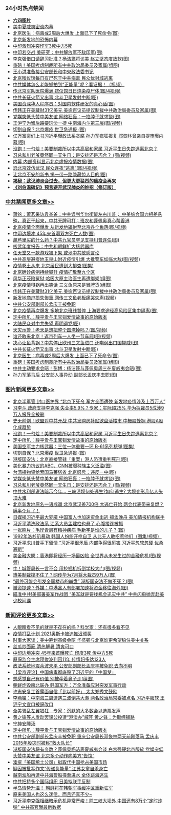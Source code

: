 <div class="catlist">
<h3>24小时热点禁闻</h3>
<ul>
<li><b><a href="64photo" target="_blank">六四图片</a></b></li>
<li><a href="https://github.com/fqnews/bnews/blob/master/cbnews/20200616/783481.md">美中夏威夷密谈内幕</a></li>
<li><a href="https://github.com/fqnews/bnews/blob/master/cbnews/20200616/1345680.md">北京医生：病毒或2周后大爆发 上面已下了死命令(图)</a></li>
<li><a href="https://github.com/fqnews/bnews/blob/master/ssgc/20200616/783446.md">北京新发地的恐怖内幕</a></li>
<li><a href="https://github.com/fqnews/bnews/blob/master/headline/20200616/1345729.md">中印激烈冲突印军3死中方5死</a></li>
<li><a href="https://github.com/fqnews/bnews/blob/master/cbnews/20200616/1345640.md">中印若交战 美研究：中共解放军不敌印军(图)</a></li>
<li><a href="https://github.com/fqnews/bnews/blob/master/cbnews/20200616/1345566.md">李克强借口请辞习批准？杨洁篪将访美 赵立坚态度放软(图)</a></li>
<li><a href="https://github.com/fqnews/bnews/blob/master/cbnews/20200616/1345673.md">重磅！美国考虑制裁所有中共政治局委员及家属(组图)</a></li>
<li><a href="https://github.com/fqnews/bnews/blob/master/cbnews/20200616/783476.md">王小洪准备接公安部长和中央政法委书记</a></li>
<li><a href="https://github.com/fqnews/bnews/blob/master/comments/20200616/1345422.md">北京殡仪馆每日有尸死于中共病毒  民众忧封城逃离</a></li>
<li><a href="https://github.com/fqnews/bnews/blob/master/cbnews/20200616/1345423.md">中共媒体怎么老能抓拍到“正能量”呢？看证据！（视频）</a></li>
<li><a href="https://github.com/fqnews/bnews/blob/master/cbnews/20200616/1345580.md">传北京军队医院爆满 殡仪馆日日烧染疫尸体(图/4视频)</a></li>
<li><a href="https://github.com/fqnews/bnews/blob/master/cbnews/20200616/1345681.md">中共长征火箭又出事 北斗卫星发射中断(图)</a></li>
<li><a href="https://github.com/fqnews/bnews/blob/master/cnnews/20200616/1345432.md">美国资深华人程序员：对国内软件研发的真心话(图)</a></li>
<li><a href="https://github.com/fqnews/bnews/blob/master/cbnews/20200616/1345732.md">传韩正在美藏财31亿美元 美逾百议员提议制裁中共政治局委员及家属(图)</a></li>
<li><a href="https://github.com/fqnews/bnews/blob/master/topimagenews/20200615/1345330.md">党媒突低头赞中美友谊 网络狂轰：一掐脖子就求饶(图)</a></li>
<li><a href="https://github.com/fqnews/bnews/blob/master/cbnews/20200616/1345581.md">王沪宁为留后路要玩命一搏 中南海内斗第三层(图/视频)</a></li>
<li><a href="https://github.com/fqnews/bnews/blob/master/topimagenews/20200616/1345667.md">切割自保？北京爆疫 世卫急通报 (图)</a></li>
<li><a href="https://github.com/fqnews/bnews/blob/master/cbnews/20200616/1345619.md">亿万富豪们上书习近平曝政法系贪腐 孙力军疯狂报复 邓恢林曾亲自提审曝内幕(图)</a></li>
<li><a href="https://github.com/fqnews/bnews/blob/master/topimagenews/20200616/1345746.md">没跑！一勺烩！美要制裁所以中共高层和家属 习近平生日失踪逃离北京？</a></li>
<li><a href="https://github.com/fqnews/bnews/blob/master/topimagenews/20200615/1345329.md">习总和川老爷竟然同一天生日：是安排还是巧合？ (图/视频)</a></li>
<li><a href="https://github.com/fqnews/bnews/blob/master/cbnews/20200616/1345501.md">内幕 内部资料显示北京虚报疫情数据(图)</a></li>
<li><a href="https://github.com/fqnews/bnews/blob/master/cbnews/20200616/1345575.md">恐北京效仿武汉 民众连夜“逃离”(图/4视频)</a></li>
<li><a href="https://github.com/fqnews/bnews/blob/master/cbnews/20200616/1345503.md">让北京不安的新书 揭一带一路隐藏惊人目的(图)</a></li>
<li><b><a href="https://github.com/fqnews/bnews/blob/master/comments/20200211/1275071.md" target="_blank">揭秘：武汉肺炎会过去，但更大更猛烈的瘟疫会再来</a></b></li>
<li><b><a href="https://github.com/fqnews/bnews/blob/master/comments/20200207/1272816.md" target="_blank">《刘伯温碑记》预言避开武汉肺炎的妙招（修订版）</a></b></li>
</ul>
</div>

<div class="catlist">
<h3><a href="https://github.com/fqnews/bnews/blob/master/cbnews/" target="_blank">中共禁闻</a><span><a href="https://github.com/fqnews/bnews/blob/master/cbnews/" target="_blank" rel="nofollow">更多文章>></a></span></h3>
<ul>
<li><a href="https://github.com/fqnews/bnews/blob/master/cbnews/20200616/1345837.md" target="_blank">萧铭：萧茗采访袁爸爸：中共误判华尔街能左右川普； 中美综合国力相差悬殊，真正干起来，中共无牌可打；班农和蓬佩奥真心帮香港</a></li>
<li><a href="https://github.com/fqnews/bnews/blob/master/cbnews/20200616/1345823.md" target="_blank">北京疫情全面爆发 从新发地辐射至北京各个角落(图/视频)</a></li>
<li><a href="https://github.com/fqnews/bnews/blob/master/cbnews/20200616/1345815.md" target="_blank">中印边境冲 45年来首曝双方死亡人数(图)</a></li>
<li><a href="https://github.com/fqnews/bnews/blob/master/cbnews/20200616/1345814.md" target="_blank">葫芦里买的什么药？中共九官员罕见支持川普连任(图)</a></li>
<li><a href="https://github.com/fqnews/bnews/blob/master/cbnews/20200616/1345750.md" target="_blank">核武年度报告：中共和朝鲜扩大核武器库</a></li>
<li><a href="https://github.com/fqnews/bnews/blob/master/cbnews/20200616/1345749.md" target="_blank">任天堂又一款游戏被下架 或涉中共敏感言论</a></li>
<li><a href="https://github.com/fqnews/bnews/blob/master/cbnews/20200616/1345748.md" target="_blank">中共高层避疫地玉泉山附近疫情引爆 大批警车如临大敌(图/视频)</a></li>
<li><a href="https://github.com/fqnews/bnews/blob/master/cbnews/20200616/1345747.md" target="_blank">疫情卷土从来 北京居民遭到大排查(图集)</a></li>
<li><a href="https://github.com/fqnews/bnews/blob/master/cbnews/20200616/1345739.md" target="_blank">北京确诊病例持续攀升 疫情扩散至九个区</a></li>
<li><a href="https://github.com/fqnews/bnews/blob/master/cbnews/20200616/1345738.md" target="_blank">风华正茂陷冤狱 哈医大原主治医生再遭绑架(组图)</a></li>
<li><a href="https://github.com/fqnews/bnews/blob/master/cbnews/20200616/1345737.md" target="_blank">北京疫情甩锅再出笑话 三文鱼原来是冒牌货(组图)</a></li>
<li><a href="https://github.com/fqnews/bnews/blob/master/cbnews/20200616/1345732.md" target="_blank">传韩正在美藏财31亿美元 美逾百议员提议制裁中共政治局委员及家属(图)</a></li>
<li><a href="https://github.com/fqnews/bnews/blob/master/cbnews/20200616/1345727.md" target="_blank">新发地商户损失惨重 网传三文鱼老板痛哭失声(视频)</a></li>
<li><a href="https://github.com/fqnews/bnews/blob/master/cbnews/20200616/1345720.md" target="_blank">中共公安部副部长孟庆丰被免职</a></li>
<li><a href="https://github.com/fqnews/bnews/blob/master/cbnews/20200616/1345719.md" target="_blank">北京疫情再次爆发 多地北京班线暂停 上海要求途径高风险区集中隔离(图)</a></li>
<li><a href="https://github.com/fqnews/bnews/blob/master/comments/20200616/1345658.md" target="_blank">定中所见：薛平贵与王宝钏爱情故事的原始版本</a></li>
<li><a href="https://github.com/fqnews/bnews/blob/master/cbnews/20200616/1345708.md" target="_blank">大陆民众对中共失望 声明退党(图)</a></li>
<li><a href="https://github.com/fqnews/bnews/blob/master/cbnews/20200616/1345704.md" target="_blank">天灾示警！老天是想把整个国淹掉吗？(图/视频)</a></li>
<li><a href="https://github.com/fqnews/bnews/blob/master/cbnews/20200616/1345703.md" target="_blank">谁还敢来北京！返京列车一人坐一节车厢(图/视频)</a></li>
<li><a href="https://github.com/fqnews/bnews/blob/master/cbnews/20200616/1345697.md" target="_blank">决心让鱼背锅？中共停止欧州三文鱼进口 还嘲讽出口国挪威(图)</a></li>
<li><a href="https://github.com/fqnews/bnews/blob/master/cbnews/20200616/1345681.md" target="_blank">中共长征火箭又出事 北斗卫星发射中断(图)</a></li>
<li><a href="https://github.com/fqnews/bnews/blob/master/cbnews/20200616/1345680.md" target="_blank">北京医生：病毒或2周后大爆发 上面已下了死命令(图)</a></li>
<li><a href="https://github.com/fqnews/bnews/blob/master/cbnews/20200616/1345673.md" target="_blank">重磅！美国考虑制裁所有中共政治局委员及家属(组图)</a></li>
<li><a href="https://github.com/fqnews/bnews/blob/master/cbnews/20200616/1345668.md" target="_blank">中共主动要求会晤！彭博：杨洁篪与蓬佩奥周三在夏威夷会晤(图)</a></li>
<li><a href="https://github.com/fqnews/bnews/blob/master/cbnews/20200616/1345666.md" target="_blank">孙力军落马后 公安部人事异动 副部长孟庆丰去职(图)</a></li>

</ul>
</div>
<div class="catlist">
<h3><a href="https://github.com/fqnews/bnews/blob/master/topimagenews/" target="_blank">图片新闻</a><span><a href="https://github.com/fqnews/bnews/blob/master/topimagenews/" target="_blank" rel="nofollow">更多文章>></a></span></h3>
<ul>
<li><a href="https://github.com/fqnews/bnews/blob/master/topimagenews/20200616/1345847.md" target="_blank">北京半军管 封口医护界 “北京下死令 军方全面遭殃 新发地疫情涉及上百万人”</a></li>
<li><a href="https://github.com/fqnews/bnews/blob/master/topimagenews/20200616/1345791.md" target="_blank">习李斗 政府支持李克强 失业率5.9%？专家：实际超25% 华为拟裁员5成涉9万人报导全被删</a></li>
<li><a href="https://github.com/fqnews/bnews/blob/master/topimagenews/20200616/1345778.md" target="_blank">史无前例！欧盟对中共开战 中共发购房补贴欲盘活楼市 中概股蜂拥 港股A股化成趋势</a></li>
<li><a href="https://github.com/fqnews/bnews/blob/master/topimagenews/20200616/1345746.md" target="_blank">没跑！一勺烩！美要制裁所以中共高层和家属 习近平生日失踪逃离北京？</a></li>
<li><a href="https://github.com/fqnews/bnews/blob/master/comments/20200616/1345658.md" target="_blank">定中所见：薛平贵与王宝钏爱情故事的原始版本</a></li>
<li><a href="https://github.com/fqnews/bnews/blob/master/topimagenews/20200616/1345679.md" target="_blank">美国空军主力核武器：三位一体重要一环 B-61系列核弹(图集)</a></li>
<li><a href="https://github.com/fqnews/bnews/blob/master/topimagenews/20200616/1345667.md" target="_blank">切割自保？北京爆疫 世卫急通报 (图)</a></li>
<li><a href="https://github.com/fqnews/bnews/blob/master/topimagenews/20200616/1345495.md" target="_blank">港版国安法：北京直接管辖「重案」港人恐遭重判死刑(图)</a></li>
<li><a href="https://github.com/fqnews/bnews/blob/master/topimagenews/20200615/1345332.md" target="_blank">美化暴力抗议的ABC、CNN被曝种族主义泛滥(图)</a></li>
<li><a href="https://github.com/fqnews/bnews/blob/master/topimagenews/20200615/1345331.md" target="_blank">台湾捐物资给索国马莱塔省 北京怒斥：违反一中(图)</a></li>
<li><a href="https://github.com/fqnews/bnews/blob/master/topimagenews/20200615/1345330.md" target="_blank">党媒突低头赞中美友谊 网络狂轰：一掐脖子就求饶(图)</a></li>
<li><a href="https://github.com/fqnews/bnews/blob/master/topimagenews/20200615/1345329.md" target="_blank">习总和川老爷竟然同一天生日：是安排还是巧合？ (图/视频)</a></li>
<li><a href="https://github.com/fqnews/bnews/blob/master/topimagenews/20200615/1345297.md" target="_blank">中共水利部说法暗示今年&#8230; 三峡溃坝何处逃生?如何逃生? 大坝变形几亿人头顶大难</a></li>
<li><a href="https://github.com/fqnews/bnews/blob/master/topimagenews/20200615/1345231.md" target="_blank">北京新发地原名一语成谶 北京武汉差700倍 大逃亡开始 两会代表带来复燃？瞒半个月了！</a></li>
<li><a href="https://github.com/fqnews/bnews/blob/master/topimagenews/20200615/1345204.md" target="_blank">日媒揭习近平最大梦魇 中国富人也加速资金出逃 抓孟晚舟 美加情报机构联手</a></li>
<li><a href="https://github.com/fqnews/bnews/blob/master/topimagenews/20200615/1345164.md" target="_blank">习近平清洗政法系 江系大员孟建柱也悬了 心腹接连被抓</a></li>
<li><a href="https://github.com/fqnews/bnews/blob/master/topimagenews/20200615/1345133.md" target="_blank">一张照片：毛岸青患有精神疾病 毛新宇是谁的儿子？(图)</a></li>
<li><a href="https://github.com/fqnews/bnews/blob/master/topimagenews/20200615/1345118.md" target="_blank">1992年洛杉矶暴动 韩国人纷纷开枪自卫 从此无人敢招惹他们（图集/视频）</a></li>
<li><a href="https://github.com/fqnews/bnews/blob/master/topimagenews/20200615/1345099.md" target="_blank">习近平求川普手下留情 “习近平很矛盾 内部争得很厉害 习近平忽软忽硬 优柔寡断”</a></li>
<li><a href="https://github.com/fqnews/bnews/blob/master/topimagenews/20200615/1345098.md" target="_blank">美金融大鳄：香港即将经历一场最凶险 全世界从未发生过的金融危机(图/视频)</a></li>
<li><a href="https://github.com/fqnews/bnews/blob/master/topimagenews/20200615/1345004.md" target="_blank">牛！城管局长一言不合 用挖掘机拆倒学校大门(图/视频)</a></li>
<li><a href="https://github.com/fqnews/bnews/blob/master/topimagenews/20200615/1344970.md" target="_blank">遭美制裁撑不住了？网传华为7月将大裁员9万人(图)</a></li>
<li><a href="https://github.com/fqnews/bnews/blob/master/topimagenews/20200615/1344926.md" target="_blank">“最终可能会引发全国楼市的崩盘” 港版国安法不做不死？(图)</a></li>
<li><a href="https://github.com/fqnews/bnews/blob/master/topimagenews/20200614/1344847.md" target="_blank">撤资提速？外媒：中港富人有部署加速将资金移往海外(图)</a></li>
<li><a href="https://github.com/fqnews/bnews/blob/master/topimagenews/20200614/1344845.md" target="_blank">瞄准中共!美部署美军作战团 “美军就是要找机会迅灭中共” 中共闪电抛弃赴美少校间谍</a></li>

</ul>
</div>
<div class="catlist">
<h3><a href="https://github.com/fqnews/bnews/blob/master/comments/" target="_blank">新闻评论</a><span><a href="https://github.com/fqnews/bnews/blob/master/comments/" target="_blank" rel="nofollow">更多文章>></a></span></h3>
<ul>
<li><a href="https://github.com/fqnews/bnews/blob/master/comments/20200616/1345836.md" target="_blank">人眼睛看不见的就是不存在的吗？科学家：还有很多看不见</a></li>
<li><a href="https://github.com/fqnews/bnews/blob/master/comments/20200616/1345827.md" target="_blank">疫情打乱计划  2021奥斯卡被迫推迟颁奖</a></li>
<li><a href="https://github.com/fqnews/bnews/blob/master/comments/20200616/1345826.md" target="_blank">时事大家谈：美中筹划高级会晤 华盛顿与北京谁更希望稳住美中关系</a></li>
<li><a href="https://github.com/fqnews/bnews/blob/master/comments/20200616/1345810.md" target="_blank">丝瓜炒面筋 清热解暑 清爽可口</a></li>
<li><a href="https://github.com/fqnews/bnews/blob/master/comments/20200616/1345800.md" target="_blank">中印边境冲突 45年来首曝死亡 印度3死 传中方5死</a></li>
<li><a href="https://github.com/fqnews/bnews/blob/master/comments/20200616/1345790.md" target="_blank">原保监会主席项俊波判囚11年 传情妇多达123人</a></li>
<li><a href="https://github.com/fqnews/bnews/blob/master/comments/20200616/1345788.md" target="_blank">政法系统地震余波未平 公安部副部长孟庆丰被免职 去向不明</a></li>
<li><a href="https://github.com/fqnews/bnews/blob/master/comments/20200616/1345779.md" target="_blank">【梁京评论】中国病毒彻底毁了习近平的「中国梦」</a></li>
<li><a href="https://github.com/fqnews/bnews/blob/master/comments/20200616/1345736.md" target="_blank">想感觉自己有价值 别被牵着鼻子走(组图)</a></li>
<li><a href="https://github.com/fqnews/bnews/blob/master/comments/20200616/1345734.md" target="_blank">朝鲜炸毁南北联办 韩国军方：万全准备应对突发军事行动</a></li>
<li><a href="https://github.com/fqnews/bnews/blob/master/comments/20200616/1345723.md" target="_blank">许志安复工首露面自信「比以前好」 太太郑秀文鼓励</a></li>
<li><a href="https://github.com/fqnews/bnews/blob/master/comments/20200616/1345716.md" target="_blank">李燕铭：中南海三周遭遇三波倒共大潮 两名政治局常委被点名 习近平服软 王沪宁文宣口被逼改口</a></li>
<li><a href="https://github.com/fqnews/bnews/blob/master/comments/20200616/1345711.md" target="_blank">全美骚乱左翼猖狂　专家：沉默的大多数会以选票发声</a></li>
<li><a href="https://github.com/fqnews/bnews/blob/master/comments/20200616/1345710.md" target="_blank">黄之锋等人发动罢课公投遭“港澳办”威吓 黄之锋：为取缔铺路</a></li>
<li><a href="https://github.com/fqnews/bnews/blob/master/comments/20200616/1345709.md" target="_blank">宁神安睡汤</a></li>
<li><a href="https://github.com/fqnews/bnews/blob/master/comments/20200616/1345658.md" target="_blank">定中所见：薛平贵与王宝钏爱情故事的原始版本</a></li>
<li><a href="https://github.com/fqnews/bnews/blob/master/comments/20200616/1345705.md" target="_blank">中共公安部副部长孟庆丰被免职 重庆公安局长邓恢林两天前刚落马 孟庆丰2015年股灾时被称“救火队长”</a></li>
<li><a href="https://github.com/fqnews/bnews/blob/master/comments/20200616/1345700.md" target="_blank">港版国安法将有变数？蓬佩奥杨洁篪夏威夷会谈 白宫强硬北京服软 党媒突低头赞中美友谊 北京多个动作向美方“告饶”</a></li>
<li><a href="https://github.com/fqnews/bnews/blob/master/comments/20200616/1345699.md" target="_blank">澳资「美国稀土公司」拟取代中国抢占美国市场</a></li>
<li><a href="https://github.com/fqnews/bnews/blob/master/comments/20200616/1345691.md" target="_blank">疑因被批写作文“传递负能量”  江苏女童自杀身亡</a></li>
<li><a href="https://github.com/fqnews/bnews/blob/master/comments/20200616/1345672.md" target="_blank">越南渔船再遭中共海警船撞至进水 全体跳海逃生</a></li>
<li><a href="https://github.com/fqnews/bnews/blob/master/comments/20200616/1345662.md" target="_blank">中共把持多个国际组织 日美拟联手反制</a></li>
<li><a href="https://github.com/fqnews/bnews/blob/master/comments/20200616/1345642.md" target="_blank">半岛情势升温！ 朝鲜将在韩朝军事缓冲区重新驻军</a></li>
<li><a href="https://github.com/fqnews/bnews/blob/master/comments/20200616/1345638.md" target="_blank">原来美国人也这么迷信，而且还真不少~</a></li>
<li><a href="https://github.com/fqnews/bnews/blob/master/comments/20200616/1345603.md" target="_blank">习近平李克强相继暗示危机异常严峻！除三峡大坝外 中国还有8万个“定时炸弹” 中共高官曝最新数据</a></li>

</ul>
</div>